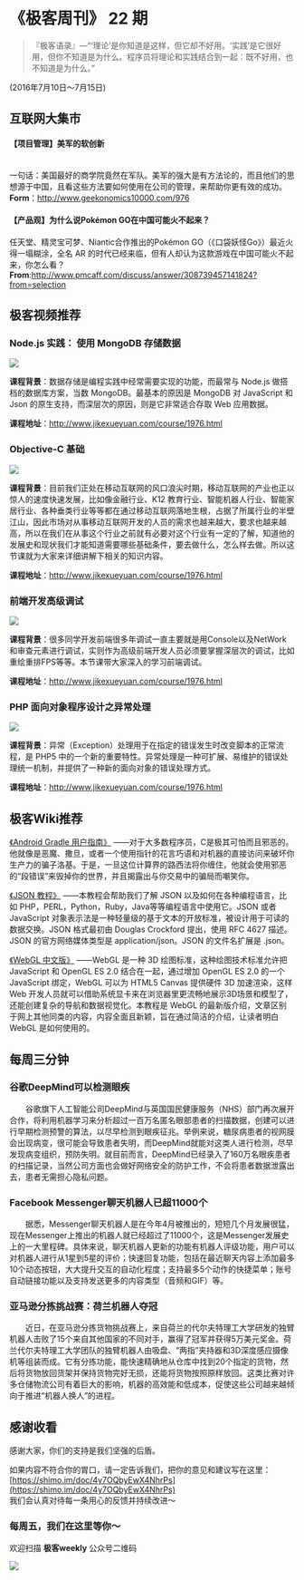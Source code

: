 # 《极客周刊》 22 期

>『极客语录』—“‘理论’是你知道是这样，但它却不好用。‘实践’是它很好用，但你不知道是为什么。程序员将理论和实践结合到一起：既不好用，也不知道是为什么。”  

(2016年7月10日～7月15日)

## 互联网大集市

#### 【项目管理】美军的软创新
<br>一句话：美国最好的商学院竟然在军队。美军的强大是有方法论的，而且他们的思想源于中国，且看这些方法要如何使用在公司的管理，来帮助你更有效的成功。
<br>
**Form**：<http://www.geekonomics10000.com/976>
<br>

#### 【产品观】为什么说Pokémon GO在中国可能火不起来？
任天堂、精灵宝可梦、Niantic合作推出的Pokémon GO（《口袋妖怪Go》）最近火得一塌糊涂，全名 AR 的时代已经来临，但有人却认为这款游戏在中国可能火不起来，你怎么看？
<br>
**From**:<http://www.pmcaff.com/discuss/answer/308739457141824?from=selection>
<br>

## 极客视频推荐

### Node.js 实践： 使用 MongoDB 存储数据

<a href="http://www.jikexueyuan.com/course/1976.html"><img src="http://a1.jikexueyuan.com/home/201509/10/2e4a/55f0e8bb7e32e.jpg"/>
</a>

**课程背景**：数据存储是编程实践中经常需要实现的功能，而最常与 Node.js 做搭档的数据库方案，当数 MongoDB。最基本的原因是 MongoDB 对 JavaScript 和 Json 的原生支持，而深层次的原因，则是它非常适合存取 Web 应用数据。

**课程地址**：<http://www.jikexueyuan.com/course/1976.html>

### Objective-C 基础

<a href="http://www.jikexueyuan.com/course/2671.html"><img src="http://a1.jikexueyuan.com/home/201604/14/f728/570efcd27e5dc.jpg"/>
</a>

**课程背景**：目前我们正处在移动互联网的风口浪尖时期，移动互联网的产业也正以惊人的速度快速发展，比如像金融行业、K12 教育行业、智能机器人行业、智能家居行业、各种垂类行业等等都在通过移动互联网落地生根，占据了所属行业的半壁江山，因此市场对从事移动互联网开发的人员的需求也越来越大，要求也越来越高，所以在我们在从事这个行业之前就有必要对这个行业有一定的了解，知道他的发展史和现状我们才能知道需要哪些基础条件，要去做什么，怎么样去做。所以这节课就为大家来详细讲解下相关的知识内容。

**课程地址**：<http://www.jikexueyuan.com/course/1976.html>

### 前端开发高级调试

<a href="http://www.jikexueyuan.com/course/2308.html"><img src="http://a1.jikexueyuan.com/home/201512/01/6652/565d1448d24a6.jpg"/>
</a>

**课程背景**：很多同学开发前端很多年调试一直主要就是用Console以及NetWork和审查元素进行调试，实则作为高级前端开发人员必须要掌握深层次的调试，比如重绘重排FPS等等。本节课带大家深入的学习前端调试。

**课程地址**：<http://www.jikexueyuan.com/course/1976.html>

### PHP 面向对象程序设计之异常处理

<a href="http://www.jikexueyuan.com/course/2414.html"><img src="http://a1.jikexueyuan.com/home/201601/04/c4b5/5689d32469702.jpg"/>
</a>

**课程背景**：异常（Exception）处理用于在指定的错误发生时改变脚本的正常流程，是 PHP5 中的一个新的重要特性。异常处理是一种可扩展、易维护的错误处理统一机制，并提供了一种新的面向对象的错误处理方式。

**课程地址**：<http://www.jikexueyuan.com/course/1976.html>

## 极客Wiki推荐

[《Android Gradle 用户指南》](http://wiki.jikexueyuan.com/project/android-gradle-guide/) ——对于大多数程序员，C是极其可怕而且邪恶的。他就像是恶魔、撒旦，或者一个使用指针的花言巧语和对机器的直接访问来破坏你生产力的骗子洛基。于是，一旦这位计算界的路西法将你缠住，他就会使用邪恶的“段错误”来毁掉你的世界，并且揭露出与你交易中的骗局而嘲笑你。

[《JSON 教程》](http://wiki.jikexueyuan.com/project/json/) ——本教程会帮助我们了解 JSON 以及如何在各种编程语言，比如 PHP，PERL，Python，Ruby，Java等等编程语言中使用它。JSON 或者 JavaScript 对象表示法是一种轻量级的基于文本的开放标准，被设计用于可读的数据交换。JSON 格式最初由 Douglas Crockford 提出，使用 RFC 4627 描述。JSON 的官方网络媒体类型是 application/json。JSON 的文件名扩展是 .json。

[《WebGL 中文版》](http://wiki.jikexueyuan.com/project/webgl/) ——WebGL 是一种 3D 绘图标准，这种绘图技术标准允许把 JavaScript 和 OpenGL ES 2.0 结合在一起，通过增加 OpenGL ES 2.0 的一个 JavaScript 绑定，WebGL 可以为 HTML5 Canvas 提供硬件 3D 加速渲染，这样 Web 开发人员就可以借助系统显卡来在浏览器里更流畅地展示3D场景和模型了，还能创建复杂的导航和数据视觉化。本教程是 WebGL 的最新版介绍，文章区别于网上其他同类的内容，内容全面且新颖，旨在通过简洁的介绍，让读者明白 WebGL 是如何使用的。

## 每周三分钟

### 谷歌DeepMind可以检测眼疾

　　谷歌旗下人工智能公司DeepMind与英国国民健康服务（NHS）部门再次展开合作，将利用机器学习来分析超过一百万名匿名眼部患者的扫描数据，创建可以进行早期检测预警的算法，以尽早检测到眼疾征兆。举例来说，糖尿病患者的视网膜会出现病变，很可能会导致患者失明，而DeepMind就能对这类人进行检测，尽早发现病变组织，预防失明。就目前而言，DeepMind已经录入了160万名眼疾患者的扫描记录，当然公司方面也会做好网络安全的防护工作，不会将患者数据泄露出去，患者无需担心隐私问题。

### Facebook Messenger聊天机器人已超11000个

　　据悉，Messenger聊天机器人是在今年4月被推出的，短短几个月发展很猛，现在Messenger上推出的机器人就已经超过了11000个，这是Messenger发展史上的一大里程碑。具体来说，聊天机器人更新的功能有机器人评级功能，用户可以对机器人进行从1星到5星的评价；快速回复功能，包括在最近聊天内容上添加最多10个动态按钮，大大提升交互的自动化程度；支持最多5个动作的快捷菜单；账号自动链接功能以及支持发送更多的内容类型（音频和GIF）等。

### 亚马逊分拣挑战赛：荷兰机器人夺冠

　　近日，在亚马逊分拣货物挑战赛上，来自荷兰的代尔夫特理工大学研发的独臂机器人击败了15个来自其他国家的不同对手，赢得了冠军并获得5万美元奖金。荷兰代尔夫特理工大学团队的独臂机器人由吸盘、“两指”夹持器和3D深度感应摄像机等组装而成。它有分拣功能，能快速精确地从仓库中找到20个指定的货物，然后将货物放回货架并保持货物完好无损，还能将货物按照原样放回。这类比赛对许多仓储物流公司有着巨大的影响，机器的高效能和低成本，促使这些公司越来越倾向于推进“机器人换人”的进程。

## 感谢收看

感谢大家，你们的支持是我们坚强的后盾。

如果内容不符合你的胃口，请一定告诉我们，把你的意见和建议写在这里： [https://shimo.im/doc/4y7OQbyEwX4NhrPs](https://shimo.im/doc/4y7OQbyEwX4NhrPs)   
我们会认真对待每一条用心的反馈并持续改进～

### 每周五，我们在这里等你～

欢迎扫描 **极客weekly** 公众号二维码

![](images/weixin.jpg)
